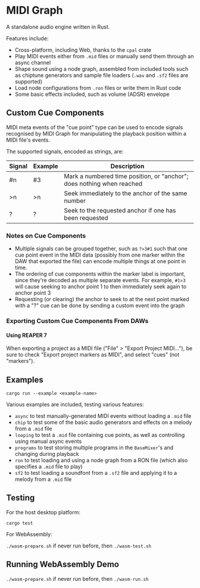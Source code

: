 
# MIDI Graph

A standalone audio engine written in Rust.

Features include:
- Cross-platform, including Web, thanks to the `cpal` crate
- Play MIDI events either from `.mid` files or manually send them through an async channel
- Shape sound using a node graph, assembled from included tools such as chiptune generators
  and sample file loaders (`.wav` and `.sf2` files are supported)
- Load node configurations from `.ron` files or write them in Rust code
- Some basic effects included, such as volume (ADSR) envelope

## Custom Cue Components

MIDI meta events of the "cue point" type can be used to encode signals recognised by MIDI Graph
for manipulating the playback position within a MIDI file's events.

The supported signals, encoded as strings, are:

| Signal | Example | Description |
| --- | --- | --- |
| #n | #3 | Mark a numbered time position, or "anchor"; does nothing when reached |
| >n | >n | Seek immediately to the anchor of the same number |
| ? | ? | Seek to the requested anchor if one has been requested |

### Notes on Cue Components

- Multiple signals can be grouped together, such as `?>3#1` such that one cue point event in the
  MIDI data (possibly from one marker within the DAW that exported the file) can encode multiple
  things at one point in time.
- The ordering of cue components within the marker label is important, since they're decoded as
  multiple separate events. For example, `#1>3` will cause seeking to anchor point 1 to then
  immediately seek again to anchor point 3
- Requesting (or clearing) the anchor to seek to at the next point marked with a "?" cue can be
  done by sending a custom event into the graph

### Exporting Custom Cue Components From DAWs

#### Using REAPER 7

When exporting a project as a MIDI file ("File" > "Export Project MIDI..."), be sure to check
"Export project markers as MIDI", and select "cues" (not "markers").

## Examples

`cargo run --example <example-name>`

Various examples are included, testing various features:
- `async` to test manually-generated MIDI events without loading a `.mid` file
- `chip` to test some of the basic audio generators and effects on a melody from a `.mid` file
- `looping` to test a `.mid` file containing cue points, as well as controlling using manual async events
- `programs` to test storing multiple programs in the `BaseMixer`'s and changing during playback
- `ron` to test loading and using a node graph from a RON file (which also specifies a `.mid` file to play)
- `sf2` to test loading a soundfont from a `.sf2` file and applying it to a melody from a `.mid` file

## Testing

For the host desktop platform:

`cargo test`

For WebAssembly:

`./wasm-prepare.sh` if never run before, then
`./wasm-test.sh`

## Running WebAssembly Demo

`./wasm-prepare.sh` if never run before, then
`./wasm-run.sh`

